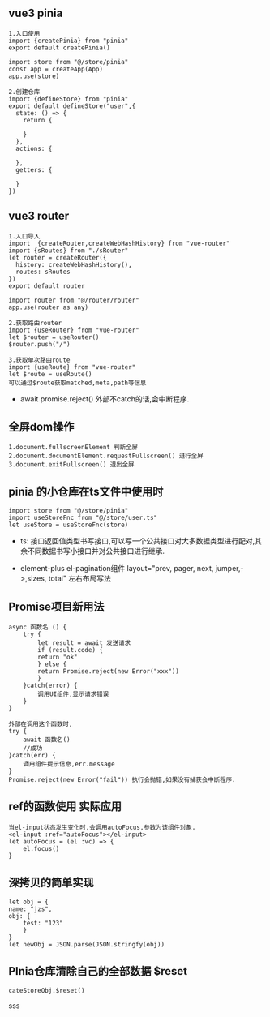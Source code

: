 ## vue3 pinia

```
1.入口使用
import {createPinia} from "pinia"
export default createPinia()

import store from "@/store/pinia"
const app = createApp(App)
app.use(store)
```

```
2.创建仓库
import {defineStore} from "pinia"
export default defineStore("user",{
  state: () => {
    return {
      
    }
  },
  actions: {
   
  },
  getters: {

  }
})
```

## vue3 router

```
1.入口导入
import  {createRouter,createWebHashHistory} from "vue-router"
import {sRoutes} from "./sRouter"
let router = createRouter({
  history: createWebHashHistory(),
  routes: sRoutes
})
export default router

import router from "@/router/router"
app.use(router as any)
```

```
2.获取路由router
import {useRouter} from "vue-router"
let $router = useRouter()
$router.push("/")

3.获取单次路由route
import {useRoute} from "vue-router"
let $route = useRoute()
可以通过$route获取matched,meta,path等信息
```

+ await promise.reject() 外部不catch的话,会中断程序.

## 全屏dom操作

```
1.document.fullscreenElement 判断全屏
2.document.documentElement.requestFullscreen() 进行全屏
3.document.exitFullscreen() 退出全屏
```

## pinia 的小仓库在ts文件中使用时

```
import store from "@/store/pinia"
import useStoreFnc from "@/store/user.ts"
let useStore = useStoreFnc(store)
```

+ ts: 接口返回值类型书写接口,可以写一个公共接口对大多数据类型进行配对,其余不同数据书写小接口并对公共接口进行继承.

+ element-plus  el-pagination组件 layout="prev, pager, next, jumper,->,sizes, total" 左右布局写法

## Promise项目新用法

```
async 函数名 () {
	try {
		let result = await 发送请求
		if (result.code) {
		return "ok"
		} else {
		return Promise.reject(new Error("xxx"))
		}
	}catch(error) {
		调用UI组件,显示请求错误
	}
}

外部在调用这个函数时,
try {
	await 函数名()
	//成功
}catch(err) {
	调用组件提示信息,err.message
}
Promise.reject(new Error("fail")) 执行会抛错,如果没有捕获会中断程序.
```

## ref的函数使用 实际应用

```
当el-input状态发生变化时,会调用autoFocus,参数为该组件对象.
<el-input :ref="autoFocus"></el-input>
let autoFocus = (el :vc) => {
	el.focus()
}
```

## 深拷贝的简单实现

```
let obj = {
name: "jzs",
obj: {
	test: "123"
	}
}
let newObj = JSON.parse(JSON.stringfy(obj))
```

## PInia仓库清除自己的全部数据 $reset

```
cateStoreObj.$reset()
```



sss